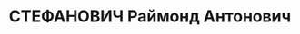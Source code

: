---
title: СТЕФАНОВИЧ Раймонд Антонович
description: "1905 р., м. Севастополь, поляк, службовець, позапартійний, освіта вища,\
  \ помічник старшого геолога рудорозвідки тресту \"Руда\" Кривбасу. \n  01.10.1937\
  \ р.звинувачений в належності до к/рев. організації, розстріляний. \n  Реабілітований\
  \ 09.09.1957 р."
---